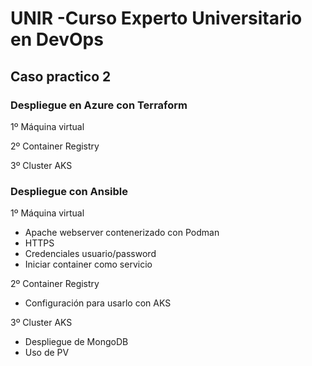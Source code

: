 # UNIR -Curso Experto  Universitario en DevOps
## Caso practico 2

### Despliegue en Azure con Terraform

1º Máquina virtual 

2º Container Registry

3º Cluster AKS

### Despliegue con Ansible

1º Máquina virtual 
- Apache webserver contenerizado con Podman
- HTTPS
- Credenciales usuario/password
- Iniciar container como servicio

2º Container Registry
- Configuración para usarlo con AKS

3º Cluster AKS
- Despliegue de MongoDB
- Uso de PV
